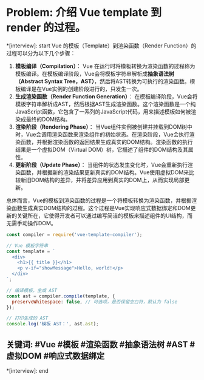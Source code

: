 # Problem: 介绍 Vue template 到 render 的过程。

*[interview]: start
Vue 的模板（Template）到渲染函数（Render Function）的过程可以分为以下几个步骤：
1. **模板编译（Compilation）**：
 Vue 在运行时将模板转换为渲染函数的过程称为模板编译。在模板编译阶段，Vue会将模板字符串解析成**抽象语法树（Abstract Syntax Tree，AST）**，然后将AST转换为可执行的渲染函数。模板编译是在Vue实例的创建阶段进行的，只发生一次。
2. **生成渲染函数（Render Function Generation）**：
在模板编译阶段，Vue会将模板字符串解析成AST，然后根据AST生成渲染函数。这个渲染函数是一个纯JavaScript函数，它包含了一系列的JavaScript代码，用来描述模板如何被渲染成最终的DOM结构。
3. **渲染阶段（Rendering Phase）**：
 当Vue组件实例被创建并挂载到DOM树中时，Vue会调用渲染函数来渲染组件的初始状态。在渲染阶段，Vue会执行渲染函数，并根据渲染函数的返回结果生成真实的DOM结构。渲染函数的执行结果是一个虚拟DOM（Virtual DOM）树，它描述了组件的DOM结构及其属性。
4. **更新阶段（Update Phase）**：
当组件的状态发生变化时，Vue会重新执行渲染函数，并根据新的渲染结果更新真实的DOM结构。Vue使用虚拟DOM来比较新旧DOM结构的差异，并将差异应用到真实的DOM上，从而实现局部更新。

总体而言，Vue的模板到渲染函数的过程是一个将模板转换为渲染函数，并根据渲染函数生成真实DOM结构的过程。这个过程是Vue实现响应式数据绑定和DOM更新的关键所在，它使得开发者可以通过编写简洁的模板来描述组件的UI结构，而无需手动操作DOM。

```javascript
const compiler = require('vue-template-compiler');

// Vue 模板字符串
const template = `
  <div>
    <h1>{{ title }}</h1>
    <p v-if="showMessage">Hello, world!</p>
  </div>
`;

// 编译模板，生成 AST
const ast = compiler.compile(template, {
  preserveWhitespace: false, // 可选项，是否保留空白符，默认为 false
});

// 打印生成的 AST
console.log('模板 AST：', ast.ast);
```

## 关键词:  #Vue #模板 #渲染函数 #抽象语法树 #AST #虚拟DOM #响应式数据绑定
*[interview]: end
